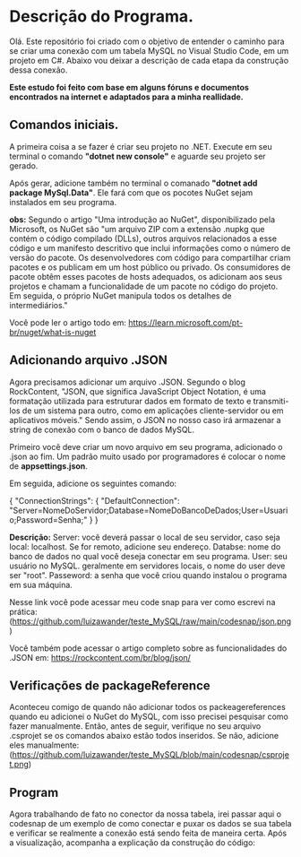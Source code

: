 # Descrição do Programa.

Olá. Este repositório foi criado com o objetivo de entender o caminho para se criar uma conexão com um tabela MySQL no Visual Studio Code, em um projeto em C#. 
Abaixo vou deixar a descrição de cada etapa da construção dessa conexão. 

**Este estudo foi feito com base em alguns fóruns e documentos encontrados na internet e adaptados para a minha reallidade.**

## Comandos iniciais.

A primeira coisa a se fazer é criar seu projeto no .NET. Execute em seu terminal o comando **"dotnet new console"** e aguarde seu projeto ser gerado.

Após gerar, adicione também no terminal o comanado **"dotnet add package MySql.Data"**. Ele fará com que os pocotes NuGet sejam instalados em seu programa.


**obs:** Segundo o artigo "Uma introdução ao NuGet", disponibilizado pela Microsoft, os NuGet são "um arquivo ZIP com a extensão .nupkg que contém o código compilado (DLLs), outros arquivos relacionados a esse código e um manifesto descritivo que inclui informações como o número de versão do pacote. Os desenvolvedores com código para compartilhar criam pacotes e os publicam em um host público ou privado. Os consumidores de pacote obtêm esses pacotes de hosts adequados, os adicionam aos seus projetos e chamam a funcionalidade de um pacote no código do projeto. Em seguida, o próprio NuGet manipula todos os detalhes de intermediários."

Você pode ler o artigo todo em: <https://learn.microsoft.com/pt-br/nuget/what-is-nuget>


## Adicionando arquivo .JSON

Agora precisamos adicionar um arquivo .JSON. Segundo o blog RockContent, "JSON, que significa JavaScript Object Notation, é uma formatação utilizada para estruturar dados em formato de texto e transmiti-los de um sistema para outro, como em aplicações cliente-servidor ou em aplicativos móveis." Sendo assim, o JSON no nosso caso irá armazenar a string de conexão com o banco de dados MySQL. 

Primeiro você deve criar um novo arquivo em seu programa, adicionado o .json ao fim. Um padrão muito usado por programadores é colocar o nome de **appsettings.json**.

Em seguida, adicione os seguintes comando: 

{
  "ConnectionStrings": {
    "DefaultConnection": "Server=NomeDoServidor;Database=NomeDoBancoDeDados;User=Usuario;Password=Senha;"
  }
}

**Descrição:**
Server: você deverá passar o local de seu servidor, caso seja local: localhost. Se for remoto, adicione seu endereço. 
Databse: nome do banco de dados no qual você deseja conectar em seu programa. 
User: seu usuário no MySQL. geralmente em servidores locais, o nome do user deve ser "root".
Passeword: a senha que você criou quando instalou o programa em sua máquina.

Nesse link você pode acessar meu code snap para ver como escrevi na prática: (https://github.com/luizawander/teste_MySQL/raw/main/codesnap/json.png)

Você também pode acessar o artigo completo sobre as funcionalidades do .JSON em: https://rockcontent.com/br/blog/json/


## Verificações de packageReference

Aconteceu comigo de quando não adicionar todos os packeagereferences quando eu adicionei o NuGet do MySQL, com isso precisei pesquisar como fazer manualmente. Então, antes de seguir, verifique no seu arquivo .csprojet se os comandos abaixo estão todos inseridos. Se não, adicione eles manualmente: (https://github.com/luizawander/teste_MySQL/blob/main/codesnap/csprojet.png)


## Program

Agora trabalhando de fato no conector da nossa tabela, irei passar aqui o codesnap de um exemplo de como conectar e puxar os dados se sua tabela e verificar se realmente a conexão está sendo feita de maneira certa. Após a visualização, acompanha a explicação da construção do código: